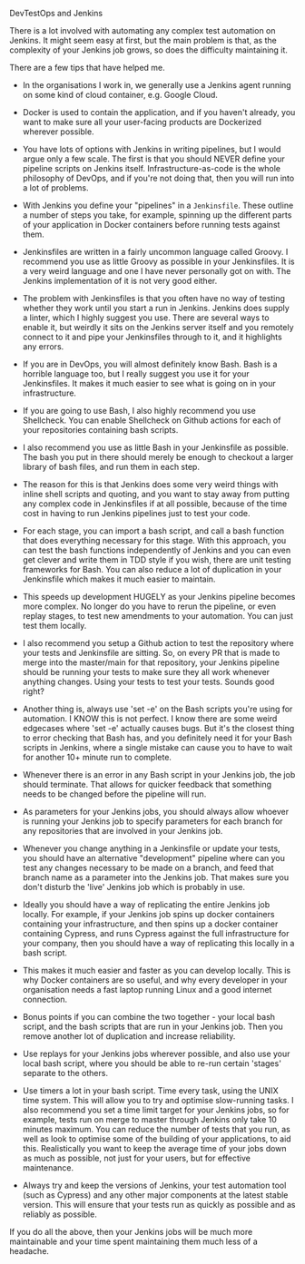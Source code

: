 DevTestOps and Jenkins

There is a lot involved with automating any complex test automation on Jenkins. It might
seem easy at first, but the main problem is that, as the complexity of your
Jenkins job grows, so does the difficulty maintaining it.

There are a few tips that have helped me.

* In the organisations I work in, we generally use a Jenkins agent running on some
kind of cloud container, e.g. Google Cloud.

* Docker is used to contain the application, and if you haven't already, you want
to make sure all your user-facing products are Dockerized wherever possible.

* You have lots of options with Jenkins in writing pipelines, but I would argue
only a few scale. The first is that you should NEVER define your pipeline
scripts on Jenkins itself. Infrastructure-as-code is the whole philosophy of
DevOps, and if you're not doing that, then you will run into a lot of problems.

* With Jenkins you define your "pipelines" in a ``Jenkinsfile``. These outline a
number of steps you take, for example, spinning up the different parts of your
application in Docker containers before running tests against them.

* Jenkinsfiles are written in a fairly uncommon language called Groovy. I
recommend you use as little Groovy as possible in your Jenkinsfiles. It is a
very weird language and one I have never personally got on with. The Jenkins
implementation of it is not very good either.

* The problem with Jenkinsfiles is that you often have no way of testing whether
they work until you start a run in Jenkins. Jenkins does supply a linter, which
I highly suggest you use. There are several ways to enable it, but weirdly it
sits on the Jenkins server itself and you remotely connect to it and pipe your
Jenkinsfiles through to it, and it highlights any errors.

* If you are in DevOps, you will almost definitely know Bash. Bash is a horrible
language too, but I really suggest you use it for your Jenkinsfiles. It makes it
much easier to see what is going on in your infrastructure.

* If you are going to use Bash, I also highly recommend you use Shellcheck. You
can enable Shellcheck on Github actions for each of your repositories containing
bash scripts.

* I also recommend you use as little Bash in your Jenkinsfile as possible. The
bash you put in there should merely be enough to checkout a larger library of
bash files, and run them in each step.

* The reason for this is that Jenkins does some very weird things with inline
shell scripts and quoting, and you want to stay away from putting any complex
code in Jenkinsfiles if at all possible, because of the time cost in having to run
Jenkins pipelines just to test your code.

* For each stage, you can import a bash script, and call a bash function that does
everything necessary for this stage. With this approach, you can test the bash
functions independently of Jenkins and you can even get clever and write them in
TDD style if you wish, there are unit testing frameworks for Bash. You can also
reduce a lot of duplication in your Jenkinsfile which makes it much easier to
maintain.

* This speeds up development HUGELY as your Jenkins pipeline becomes more complex.
No longer do you have to rerun the pipeline, or even replay stages, to test new
amendments to your automation. You can just test them locally.

* I also recommend you setup a Github action to test the repository where your
tests and Jenkinsfile are sitting. So, on every PR that is made to merge into
the master/main for that repository, your Jenkins pipeline should be running
your tests to make sure they all work whenever anything changes. Using your
tests to test your tests. Sounds good right?

* Another thing is, always use 'set -e' on the Bash scripts you're using for
automation. I KNOW this is not perfect. I know there are some weird edgecases
where 'set -e' actually causes bugs. But it's the closest thing to error
checking that Bash has, and you definitely need it for your Bash scripts in
Jenkins, where a single mistake can cause you to have to wait for another 10+
minute run to complete.

* Whenever there is an error in any Bash script in your Jenkins job, the job
should terminate. That allows for quicker feedback that something needs to be
changed before the pipeline will run.

* As parameters for your Jenkins jobs, you should always allow whoever is running
your Jenkins job to specify parameters for each branch for any repositories that
are involved in your Jenkins job.

* Whenever you change anything in a Jenkinsfile or update your tests, you should
have an alternative "development" pipeline where can you test any changes necessary
to be made on a branch, and feed that branch name as a parameter into the
Jenkins job. That makes sure you don't disturb the 'live' Jenkins job which is
probably in use.

* Ideally you should have a way of replicating the entire Jenkins job locally.
For example, if your Jenkins job spins up docker containers containing your
infrastructure, and then spins up a docker container containing Cypress, and
runs Cypress against the full infrastructure for your company, then you should
have a way of replicating this locally in a bash script.

* This makes it much easier and faster as you can develop locally. This is why
Docker containers are so useful, and why every developer in your organisation
needs a fast laptop running Linux and a good internet connection.

* Bonus points if you can combine the two together - your local bash script, and the
bash scripts that are run in your Jenkins job. Then you remove another lot of
duplication and increase reliability.

* Use replays for your Jenkins jobs wherever possible, and also use your local
bash script, where you should be able to re-run certain 'stages' separate to
the others.

* Use timers a lot in your bash script. Time every task, using the UNIX time
system. This will allow you to try and optimise slow-running tasks. I also
recommend you set a time limit target for your Jenkins jobs, so for example,
tests run on merge to master through Jenkins only take 10 minutes maximum. You
can reduce the number of tests that you run, as well as look to optimise some of
the building of your applications, to aid this. Realistically you want to keep
the average time of your jobs down as much as possible, not just for your users,
but for effective maintenance.

* Always try and keep the versions of Jenkins, your test automation tool (such as
Cypress) and any other major components at the latest stable version. This will
ensure that your tests run as quickly as possible and as reliably as possible.

If you do all the above, then your Jenkins jobs will be much more maintainable and
your time spent maintaining them much less of a headache.



